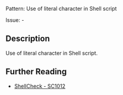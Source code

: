 Pattern: Use of literal character in Shell script

Issue: -

## Description

Use of literal character in Shell script.


## Further Reading

* [ShellCheck - SC1012](https://github.com/koalaman/shellcheck/wiki/SC1012)
